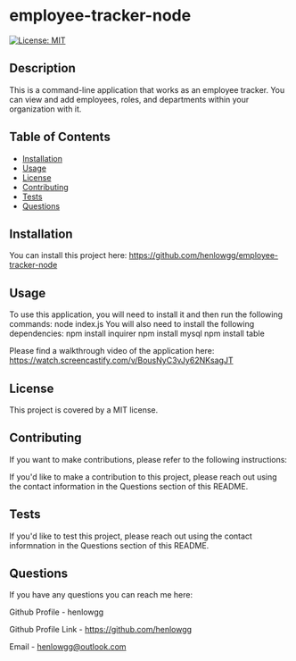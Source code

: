 # employee-tracker-node
[![License: MIT](https://img.shields.io/badge/License-MIT-yellow.svg)](https://opensource.org/licenses/MIT)

## Description
This is a command-line application that works as an employee tracker. You can view and add employees, roles, and departments within your organization with it. 

## Table of Contents 
- [Installation](#installation)
- [Usage](#usage)
- [License](#license)
- [Contributing](#contributing)
- [Tests](#tests)
- [Questions](#questions)

## Installation
You can install this project here: https://github.com/henlowgg/employee-tracker-node


## Usage
To use this application, you will need to install it and then run the following commands:
node index.js
You will also need to install the following dependencies:
npm install inquirer
npm install mysql
npm install table


Please find a walkthrough video of the application here: 
https://watch.screencastify.com/v/BousNyC3vJy62NKsagJT

## License
This project is covered by a MIT license.

## Contributing
If you want to make contributions, please refer to the following instructions:

If you'd like to make a contribution to this project, please reach out using the contact information in the Questions section of this README.

## Tests
If you'd like to test this project, please reach out using the contact informnation in the Questions section of this README. 

## Questions
If you have any questions you can reach me here:

Github Profile - henlowgg

Github Profile Link - https://github.com/henlowgg

Email - henlowgg@outlook.com
